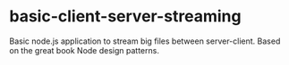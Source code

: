# basic-client-server-streaming
Basic node.js application to stream big files between server-client. Based on the great book Node design patterns.
